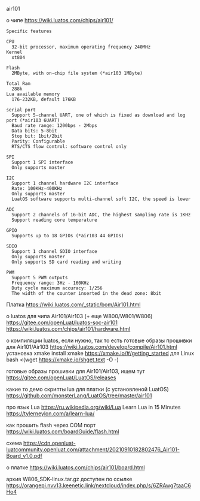 air101

о чипе
 https://wiki.luatos.com/chips/air101/

~~~
Specific features

CPU   
  32-bit processor, maximum operating frequency 240MHz
Kernel 
  xt804

Flash 
  2MByte, with on-chip file system (*air103 1MByte)

Total Ram 
  288k
Lua available memory 
  176-232KB, default 176KB

serial port
  Support 5-channel UART, one of which is fixed as download and log port (*air103 6UART)
  Baud rate range: 1200bps - 2Mbps
  Data bits: 5-8bit
  Stop bit: 1bit/2bit
  Parity: Configurable
  RTS/CTS flow control: software control only

SPI
  Support 1 SPI interface
  Only supports master

I2C
  Support 1 channel hardware I2C interface
  Rate: 100KHz-400KHz
  Only supports master
  LuatOS software supports multi-channel soft I2C, the speed is lower

ADC
  Support 2 channels of 16-bit ADC, the highest sampling rate is 1KHz
  Support reading core temperature

GPIO
  Supports up to 18 GPIOs (*air103 44 GPIOs)

SDIO
  Support 1 channel SDIO interface
  Only supports master
  Only supports SD card reading and writing

PWM  
  Support 5 PWM outputs
  Frequency range: 3Hz - 160KHz
  Duty cycle maximum accuracy: 1/256
  The width of the counter inserted in the dead zone: 8bit

~~~

Платка
 https://wiki.luatos.com/_static/bom/Air101.html

о luatos для чипа Air101/Air103 (+ еще W800/W801/W806)
 https://gitee.com/openLuat/luatos-soc-air101
 https://wiki.luatos.com/chips/air101/hardware.html

о компиляции luatos, если нужно, так то есть готовые образы прошивки для Air101/Air103
 https://wiki.luatos.com/develop/compile/Air101.html
  установка  xmake
   install xmake https://xmake.io/#/getting_started
  для Linux
   bash <(wget https://xmake.io/shget.text -O -)


готовые образы прошивки для Air101/Air103, ищем тут
 https://gitee.com/openLuat/LuatOS/releases
 
какие то демо скрипты lua для платки (с установленой LuatOS)
 https://github.com/monsterLang/LuatOS/tree/master/air101


про язык Lua
 https://ru.wikipedia.org/wiki/Lua
Learn Lua in 15 Minutes
 https://tylerneylon.com/a/learn-lua/


как прошить flash через COM порт
 https://wiki.luatos.com/boardGuide/flash.html


схема
 https://cdn.openluat-luatcommunity.openluat.com/attachment/20210910182802476_Air101-Board_v1.0.pdf


о платке
 https://wiki.luatos.com/chips/air101/board.html

архив W806_SDK-linux.tar.gz доступен по ссылке
 https://orangepi.nvv13.keenetic.link/nextcloud/index.php/s/6ZRAwg7taaC6Ho4 

